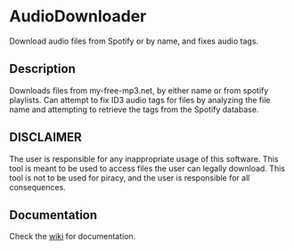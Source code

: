 # AudioDownloader
Download audio files from Spotify or by name, and fixes audio tags.

## Description
Downloads files from my-free-mp3.net, by either name or from spotify playlists. Can attempt to fix ID3 audio tags for files by analyzing the file name and attempting
to retrieve the tags from the Spotify database.

## DISCLAIMER
The user is responsible for any inappropriate usage of this software. This tool is meant to be used to access 
files the user can legally download. This tool is not to be used for piracy, and the user is responsible for all consequences.

## Documentation
Check the [wiki](https://github.com/JaySShah7/AudioDownloader/wiki) for documentation.

